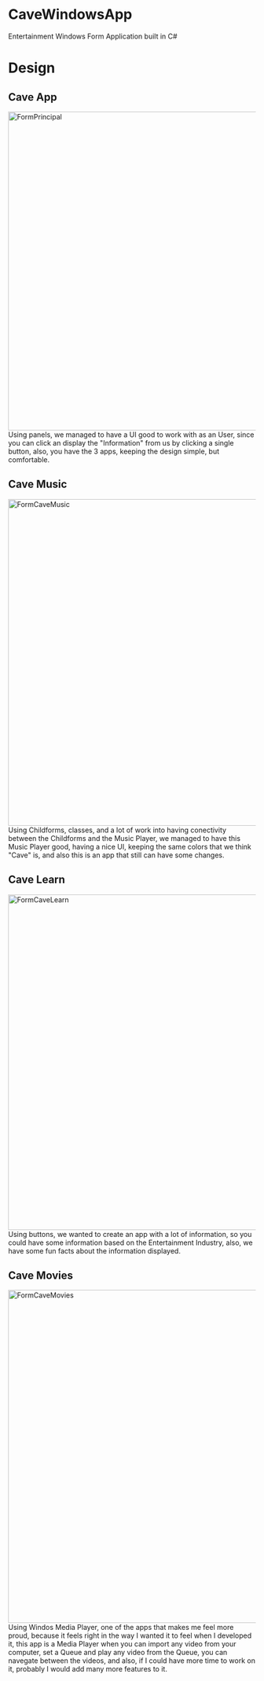 # CaveWindowsApp
Entertainment Windows Form Application built in C#

# Design
## Cave App
<img width="649" alt="FormPrincipal" src="https://user-images.githubusercontent.com/76247635/161113079-99a37db4-7589-44b4-a326-2aaa86235971.png">
Using panels, we managed to have a UI good to work with as an User, since you can click an display the "Information" from us by clicking a single button, also, you have the 3 apps, keeping the design simple, but comfortable.

## Cave Music
<img width="665" alt="FormCaveMusic" src="https://user-images.githubusercontent.com/76247635/161113145-09e34939-85d9-4994-851d-9ae8fefdaa1e.png">
Using Childforms, classes, and a lot of work into having conectivity between the Childforms and the Music Player, we managed to have this Music Player good, having a nice UI, keeping the same colors that we think "Cave" is, and also this is an app that still can have some changes.

## Cave Learn
<img width="683" alt="FormCaveLearn" src="https://user-images.githubusercontent.com/76247635/161113166-8fc323b9-2b34-471c-be76-e46ebd687a1c.png">
Using buttons, we wanted to create an app with a lot of information, so you could have some information based on the Entertainment Industry, also, we have some fun facts about the information displayed.

## Cave Movies
<img width="678" alt="FormCaveMovies" src="https://user-images.githubusercontent.com/76247635/161113198-d5b9f2dd-6a87-45ac-a996-6d8a4d52b0c2.png">
Using Windos Media Player, one of the apps that makes me feel more proud, because it feels right in the way I wanted it to feel when I developed it, this app is a Media Player when you can import any video from your computer, set a Queue and play any video from the Queue, you can navegate between the videos, and also, if I could have more time to work on it, probably I would add many more features to it.
